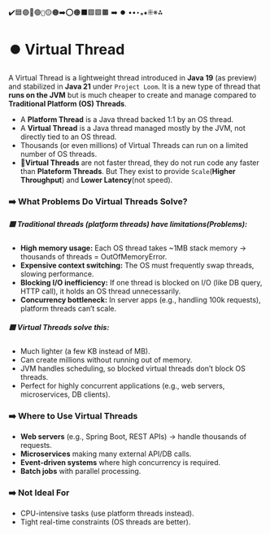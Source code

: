 ️✔️🟦🟣🔵🟢`🔴`🟡🟠➡️⭕🟠⬛🟩🟪🟫 ➡️ ⏺️ ••‣⁎⁕⁜※⁂

# ⏺️ Virtual Thread

A Virtual Thread is a lightweight thread introduced in **Java 19** (as preview) and stabilized in **Java 21** under `Project Loom`. It is a new type of thread that **runs on the JVM** but is much cheaper to create and manage compared to **Traditional Platform (OS) Threads**.

- A **Platform Thread** is a Java thread backed 1:1 by an OS thread.
- A **Virtual Thread** is a Java thread managed mostly by the JVM, not directly tied to an OS thread.
- Thousands (or even millions) of Virtual Threads can run on a limited number of OS threads.
- 🔴**Virtual Threads** are not faster thread, they do not run code any faster than **Plateform Threads**. But They exist to provide `Scale`(**Higher Throughput**) and **Lower Latency**(not speed).

### ➡️ What Problems Do Virtual Threads Solve?

##### 🟦 Traditional threads (platform threads) have limitations(Problems):

- **High memory usage:** Each OS thread takes ~1MB stack memory → thousands of threads = OutOfMemoryError.
- **Expensive context switching:** The OS must frequently swap threads, slowing performance.
- **Blocking I/O inefficiency:** If one thread is blocked on I/O (like DB query, HTTP call), it holds an OS thread unnecessarily.
- **Concurrency bottleneck:** In server apps (e.g., handling 100k requests), platform threads can’t scale.

##### 🟦 Virtual Threads solve this:

- Much lighter (a few KB instead of MB).
- Can create millions without running out of memory.
- JVM handles scheduling, so blocked virtual threads don’t block OS threads.
- Perfect for highly concurrent applications (e.g., web servers, microservices, DB clients).

### ➡️ Where to Use Virtual Threads

- **Web servers** (e.g., Spring Boot, REST APIs) → handle thousands of requests.
- **Microservices** making many external API/DB calls.
- **Event-driven systems** where high concurrency is required.
- **Batch jobs** with parallel processing.

### ➡️ Not Ideal For

- CPU-intensive tasks (use platform threads instead).
- Tight real-time constraints (OS threads are better).
